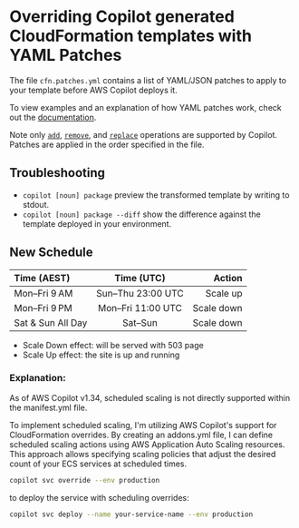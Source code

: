 # Overriding Copilot generated CloudFormation templates with YAML Patches

The file `cfn.patches.yml` contains a list of YAML/JSON patches to apply to
your template before AWS Copilot deploys it.

To view examples and an explanation of how YAML patches work, check out the [documentation](https://aws.github.io/copilot-cli/docs/developing/overrides/yamlpatch).

Note only [`add`](https://www.rfc-editor.org/rfc/rfc6902#section-4.1),
[`remove`](https://www.rfc-editor.org/rfc/rfc6902#section-4.2), and
[`replace`](https://www.rfc-editor.org/rfc/rfc6902#section-4.3)
operations are supported by Copilot.
Patches are applied in the order specified in the file.

## Troubleshooting

* `copilot [noun] package` preview the transformed template by writing to stdout.
* `copilot [noun] package --diff` show the difference against the template deployed in your environment.

## New Schedule

| Time (AEST)         | Time (UTC)         | Action     |
| :------------------ | :----------------: | ---------: |
| Mon–Fri 9 AM        | Sun–Thu 23:00 UTC  | Scale up   |
| Mon–Fri 9 PM        | Mon–Fri 11:00 UTC  | Scale down |
| Sat & Sun All Day   | Sat–Sun            | Scale down |

* Scale Down effect: will be served with 503 page
* Scale Up effect: the site is up and running

### Explanation:
As of AWS Copilot v1.34, scheduled scaling is not directly supported within the manifest.yml file.

To implement scheduled scaling, I'm utilizing AWS Copilot's support for CloudFormation overrides. By creating an addons.yml file, I can define scheduled scaling actions using AWS Application Auto Scaling resources. This approach allows specifying scaling policies that adjust the desired count of your ECS services at scheduled times.

```bash
copilot svc override --env production
```

to deploy the service with scheduling overrides:

```bash
copilot svc deploy --name your-service-name --env production
```